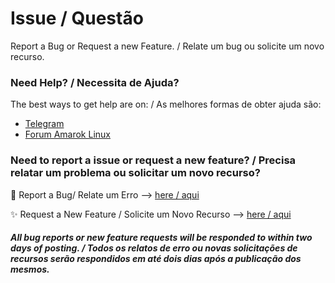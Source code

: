 # Issue / Questão
Report a Bug or Request a new Feature. / Relate um bug ou solicite um novo recurso.

### Need Help? / Necessita de Ajuda?
The best ways to get help are on: / As melhores formas de obter ajuda são:

* [Telegram](https://t.me/AmarokLinux)
* [Forum Amarok Linux](https://amaroklinux.forumeiros.com)

### Need to report a issue or request a new feature? / Precisa relatar um problema ou solicitar um novo recurso?

:bug: Report a Bug/ Relate um Erro --> [here / aqui](https://github.com/amaroklinux/issue/issues/new?assignees=&labels=bug)

:sparkles: Request a New Feature / Solicite um Novo Recurso --> [here / aqui](https://github.com/amaroklinux/issue/issues/new?assignees=&labels=feature)

##### All bug reports or new feature requests will be responded to within two days of posting. / Todos os relatos de erro ou novas solicitações de recursos serão respondidos em até dois dias após a publicação dos mesmos.
